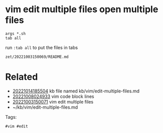 # vim edit multiple files open multiple files
```vim
args *.sh
tab all
```
run `:tab all` to put the files in tabs

` zet/20221003150069/README.md `

# Related

- [20221014185504](/zet/20221014185504/README.md) kb file named kb/vim/edit-multiple-files.md
- [20221008024933](/zet/20221008024933/README.md) vim code block lines
- [20221003150071](/zet/20221003150071/README.md) vim edit multiple files
- ~/kb/vim/edit-multiple-files.md

Tags:

    #vim #edit 
